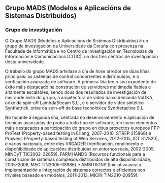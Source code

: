 ## Grupo MADS (Modelos e Aplicacións de Sistemas Distribuídos)
### Grupo de investigación 

O Grupo MADS (Modelos e Aplicacións de Sistemas Distribuídos) é un
grupo de investigación da Universidade da Coruña con presenza na
Facultade de Informática e no Centro de Investigación en Tecnoloxías
da Información e Comunicacións (CITIC), un dos tres centros de
investigación desta universidade.

O traballo do grupo MADS artéllase a día de hoxe arredor de dúas liñas
principais: os sistemas de control concorrentes e distribuídos, e a
verificación avanzada de software. A primeira liña ten o seu expoñente
de éxito máis destacado na construción de servidores multimedia
fiables e altamente escalables, sendo dous dos resultados de
investigación de meirande éxito do grupo, a arquitectura de vídeo
baixo demanda VoDKA, orixe da spin-off LambdaStream S.L., e o servidor
de vídeo sintético Synthetrick, orixe da spin-off de base tecnolóxica
Syntheractive S.L.

No tocante á segunda liña, centrada no desenvolvemento e aplicación de
técnicas avanzadas de proba a todo tipo de software, ten como
elementos máis destacados a participación do grupo en dous proxectos
europeos FP7: ProTest (Property-based testing in Erlang, 2007-2010,
STREP 215868) e Prowess (Property-based testing of Web Services,
2012-2015, ICT 317820), e varios nacionais, entre eles VRDADER
(Verificación, rendimiento e dispoñibilidade de aplicacións
distribuídas en entornos reais, 2002-2005, MINCyT TIC2002-02859),
FARMHANDS (Recursos funcionais para a construción de sistemas
complexos distribuidos de alta dispoñibilidade, 2005-2008, MEC
TIN2005-08986) e AMBITIIONS (Iniciativa para a implementación e
integración de sistemas correctos e eficientes non triviales baseado
en modelos, 2011-2013, MICIN TIN2010-20959).
